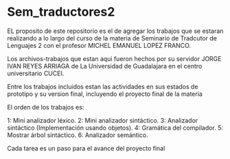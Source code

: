 # Sem_traductores2

EL proposito de este repositorio es el de agregar los trabajos que se estaran realizando a lo largo del curso de la materia de Seminario de Tradcutor de Lenguajes 2 con el profesor MICHEL EMANUEL LOPEZ FRANCO.

Los archivos-trabajos que estan aqui fueron hechos por su servidor JORGE IVAN REYES ARRIAGA de La Universidad de Guadalajara en el centro universitario CUCEI.

Entre los trabajos incluidos estan las actividades en sus estados de prototipo y su version final, incluyendo el proyecto final de la materia

El orden de los trabajos es:

1: Mini analizador léxico.
2: Mini analizador sintáctico.
3: Analizador sintáctico (Implementación usando objetos).
4: Gramática del compilador.
5: Mostrar árbol sintáctico.
6: Analizador semántico.

Cada tarea es un paso para el avance del proyecto final
